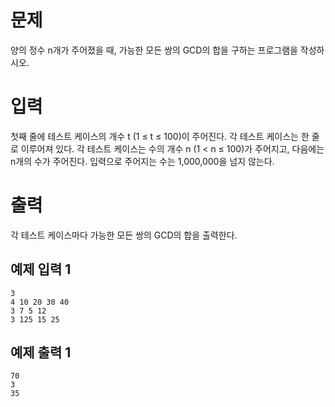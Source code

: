 문제
============
양의 정수 n개가 주어졌을 때, 가능한 모든 쌍의 GCD의 합을 구하는 프로그램을 작성하시오.

입력
=========
첫째 줄에 테스트 케이스의 개수 t (1 ≤ t ≤ 100)이 주어진다. 각 테스트 케이스는 한 줄로 이루어져 있다. 각 테스트 케이스는 수의 개수 n (1 < n ≤ 100)가 주어지고, 다음에는 n개의 수가 주어진다. 입력으로 주어지는 수는 1,000,000을 넘지 않는다.

출력
=======
각 테스트 케이스마다 가능한 모든 쌍의 GCD의 합을 출력한다.

예제 입력 1 
----------
```
3
4 10 20 30 40
3 7 5 12
3 125 15 25
```
예제 출력 1 
----------
```
70
3
35
```
